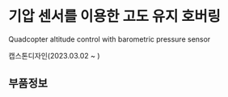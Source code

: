 # 기압 센서를 이용한 고도 유지 호버링 
Quadcopter altitude control with barometric pressure sensor

캡스톤디자인(2023.03.02 ~ )

## 부품정보
